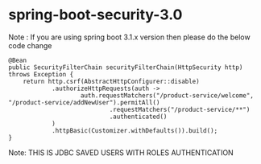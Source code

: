 # spring-boot-security-3.0

Note : If you are using spring boot 3.1.x version then please do the below code change

    @Bean
    public SecurityFilterChain securityFilterChain(HttpSecurity http) throws Exception {
        return http.csrf(AbstractHttpConfigurer::disable)
                .authorizeHttpRequests(auth ->
                        auth.requestMatchers("/product-service/welcome", "/product-service/addNewUser").permitAll()
                                .requestMatchers("/product-service/**")
                                .authenticated()
                )
                .httpBasic(Customizer.withDefaults()).build();
    }

Note: THIS IS JDBC SAVED USERS WITH ROLES AUTHENTICATION 
